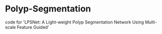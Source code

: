 # Polyp-Segmentation
code for 'LPSNet: A Light-weight Polyp Segmentation Network Using Multi-scale Feature Guided'